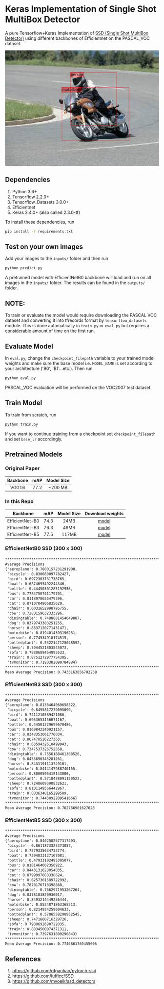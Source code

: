 # Keras Implementation of Single Shot MultiBox Detector
A pure Tensorflow+Keras Implementation of [SSD (Single Shot MultiBox Detector)](https://arxiv.org/abs/1512.02325) using different backbones of Efficientnet on the PASCAL_VOC dataset.

![Example of EfficientnetB3 SSD](example.jpg  "Example of EfficientnetB3 SSD")

## Dependencies
1. Python 3.6+
2. Tensorflow 2.2.0+
3. Tensorflow_Datasets 3.0.0+
4. Efficientnet
5. Keras 2.4.0+ (also called 2.3.0-tf)

To install these dependencies, run
```bash
pip install -r requirements.txt
```
## Test on your own images
Add your images to the `inputs/` folder and then run
```bash
python predict.py
```
A pretrained model with EfficientNetB0 backbone will load and run on all images in the `inputs/` folder. The results can be found in the `outputs/` folder.

## NOTE: 
To train or evaluate the model would require downloading the PASCAL VOC dataset and converting it into tfrecords format by `tensorflow_datasets` module. This is done automatically in `train.py` or `eval.py` but requires a considerable amount of time on the first run.

## Evaluate Model
In `eval.py`, change the `checkpoint_filepath` variable to your trained model weights and make sure the base model i.e. `MODEL_NAME` is set according to your architecture ('B0', 'B1'...etc.). Then run
```bash
python eval.py
```
PASCAL_VOC evaluation will be performed on the VOC2007 test dataset.

## Train Model
To train from scratch, run
```bash
python train.py
```
If you want to continue training from a checkpoint set `checkpoint_filepath` and set `base_lr` accordingly.

## Pretrained Models

### Original Paper
|     Backbone     |   mAP    | Model Size |
| :--------------: |:--------:| :--------: | 
|      VGG16       |   77.2   |   ~200 MB  | 

### In this Repo
|     Backbone     |   mAP    | Model Size | Download weights  |
| :--------------: |:--------:| :--------: | :-------: |
|  EfficientNet-B0 |   74.3   |   24MB    | [model](https://github.com/500swapnil/Keras_Efficientnet_SSD/releases/download/v1.0/efficientnetb0_SSD.h5)  |
|  EfficientNet-B3 |   76.3   |   49MB    | [model](https://github.com/500swapnil/Keras_Efficientnet_SSD/releases/download/v1.0/efficientnetb3_SSD.h5)  |
|  EfficientNet-B5 |   77.5   |   117MB   | [model](https://github.com/500swapnil/Keras_Efficientnet_SSD/releases/download/v1.0/efficientnetb5_SSD.h5)  |

### EfficientNetB0 SSD (300 x 300)
```
****************************************************************************************************
Average Precisions
{'aeroplane': 0.7800157231291908,
 'bicycle': 0.830080097782427,
 'bird': 0.6972303731738765,
 'boat': 0.6874695492244346,
 'bottle': 0.44450301285192956,
 'bus': 0.7784750741179701,
 'car': 0.8118978656479396,
 'cat': 0.8710704906835629,
 'chair': 0.6031652990795755,
 'cow': 0.7280159632333296,
 'diningtable': 0.7498881454649887,
 'dog': 0.8379743383251255,
 'horse': 0.8337120771431471,
 'motorbike': 0.8194014393196231,
 'person': 0.774534918174515,
 'pottedplant': 0.5322147125048592,
 'sheep': 0.7044521803545073,
 'sofa': 0.7880689464995533,
 'train': 0.8751272977754305,
 'tvmonitor': 0.7190302090784884}
****************************************************************************************************
Mean Average Precision: 0.7433163856782238
```

### EfficientNetB3 SSD (300 x 300)
```
****************************************************************************************************
Average Precisions
{'aeroplane': 0.8138464069658522,
 'bicycle': 0.8495817279095099,
 'bird': 0.7411210589421086,
 'boat': 0.6953653156671167,
 'bottle': 0.44501229699670486,
 'bus': 0.8169842240921157,
 'car': 0.8348353061776034,
 'cat': 0.867478526227363,
 'chair': 0.6359432618499943,
 'cow': 0.7347537326752558,
 'diningtable': 0.7556188461308526,
 'dog': 0.8453690345281261,
 'horse': 0.8431191113749101,
 'motorbike': 0.8414147988740155,
 'person': 0.8000506418143006,
 'pottedplant': 0.5718438091150522,
 'sheep': 0.7248609390832621,
 'sofa': 0.8101149566442967,
 'train': 0.8836348165299509,
 'tvmonitor': 0.7443892209541666}
****************************************************************************************************
Mean Average Precision: 0.762766901627628
```

### EfficientNetB5 SSD (300 x 300)
```
****************************************************************************************************
Average Precisions
{'aeroplane': 0.8402582577317493,
 'bicycle': 0.8611873325373057,
 'bird': 0.7579335634733774,
 'boat': 0.7394833127167081,
 'bottle': 0.47933192495395077,
 'bus': 0.8181464002356922,
 'car': 0.8443131628054835,
 'cat': 0.8799997608338624,
 'chair': 0.6257301589722992,
 'cow': 0.7870176718398668,
 'diningtable': 0.7662971953267264,
 'dog': 0.8378183820936017,
 'horse': 0.8493214449256444,
 'motorbike': 0.8534871863365513,
 'person': 0.8214934259604633,
 'pottedplant': 0.5706558290952545,
 'sheep': 0.7471660716329726,
 'sofa': 0.7908692690722835,
 'train': 0.8834500074371311,
 'tvmonitor': 0.7397631809290843}
****************************************************************************************************
Mean Average Precision: 0.7746861769455005
```

## References
1. https://github.com/qfgaohao/pytorch-ssd
2. https://github.com/lufficc/SSD
3. https://github.com/mvoelk/ssd_detectors
